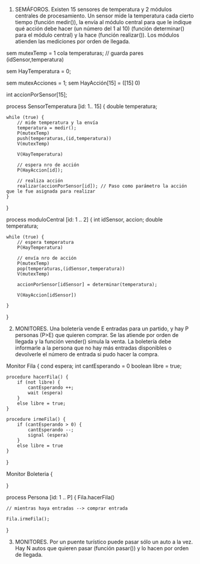 1. SEMÁFOROS. Existen 15 sensores de temperatura y 2 módulos centrales de procesamiento. Un sensor mide la temperatura cada cierto tiempo (función medir()), la envía al módulo central para que le indique qué acción debe hacer (un número del 1 al 10) (función determinar() para el módulo central) y la hace (función realizar()). Los módulos atienden las mediciones por orden de llegada.

sem mutexTemp = 1
cola temperaturas; // guarda pares (idSensor,temperatura)

sem HayTemperatura = 0;

sem mutexAcciones = 1;
sem HayAcción[15] = ([15] 0)

int accionPorSensor[15];


process SensorTemperatura [id: 1.. 15] {
	double temperatura; 

	while (true) {
		// mide temperatura y la envía
		temperatura = medir();
		P(mutexTemp)
		push(temperaturas,(id,temperatura))
		V(mutexTemp)
		
		V(HayTemperatura)
		
		// espera nro de acción
		P(HayAccion[id]);
		
		// realiza acción
		realizar(accionPorSensor[id]); // Paso como parámetro la acción que le fue asignada para realizar
	}
	
}

process moduloCentral [id: 1 .. 2] {
	int idSensor, accion;
	double temperatura;

	while (true) {
		// espera temperatura
		P(HayTemperatura)
		
		// envía nro de acción
		P(mutexTemp)
		pop(temperaturas,(idSensor,temperatura))
		V(mutexTemp)
		
		accionPorSensor[idSensor] = determinar(temperatura);
		
		V(HayAccion[idSensor])
	
	}
}


2. MONITORES. Una boletería vende E entradas para un partido, y hay P personas (P>E) que quieren comprar. Se las atiende por orden de llegada y la función vender() simula la venta. La boletería debe informarle a la persona que no hay más entradas disponibles o devolverle el número de entrada si pudo hacer la compra.

Monitor Fila {
	cond espera;
	int cantEsperando = 0
	boolean libre = true;
	
	procedure hacerFila() {
		if (not libre) {
			cantEsperando ++;
			wait (espera)
		}
		else libre = true;
	}
	
	procedure irmeFila() {
		if (cantEsperando > 0) {
			cantEsperando --;
			signal (espera)
		}
		else libre = true
	}

}

Monitor Boleteria {

	

}

process Persona [id: 1 .. P] {
	Fila.hacerFila()
	
	// mientras haya entradas --> comprar entrada
	
	Fila.irmeFila();
}





3. MONITORES. Por un puente turístico puede pasar sólo un auto a la vez. Hay N autos que quieren pasar (función pasar()) y lo hacen por orden de llegada.

